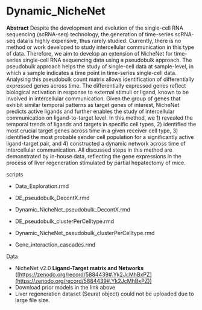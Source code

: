 # Dynamic_NicheNet

**Abstract**
Despite the development and evolution of the single-cell RNA sequencing (scRNA-seq) technology, the generation of time-series scRNA-seq data is highly expensive, thus rarely studied. Currently, there is no method or work developed to study intercellular communication in this type of data. Therefore, we aim to develop an extension of NicheNet for time-series single-cell RNA sequencing data using a pseudobulk approach. The pseudobulk approach helps the study of single-cell data at sample-level, in which a sample indicates a time point in time-series single-cell data. Analysing this pseudobulk count matrix allows identification of differentially expressed genes across time. The differentially expressed genes reflect biological activation in response to external stimuli or ligand, known to be involved in intercellular communication. Given the group of genes that exhibit similar temporal patterns as target genes of interest, NicheNet predicts active ligands and further enables the study of intercellular communication on ligand-to-target level. In this method, we 1) revealed the temporal trends of ligands and targets in specific cell types, 2) identified the most crucial target genes across time in a given receiver cell type, 3) identified the most probable sender cell population for a significantly active ligand-target pair, and 4) constructed a dynamic network across time of intercellular communication. All discussed steps in this method are demonstrated by in-house data, reflecting the gene expressions in the process of liver regeneration stimulated by partial hepatectomy of mice.

scripts
  - Data_Exploration.rmd
  
  - DE_pseudobulk_DecontX.rmd
  - Dynamic_NicheNet_pseudobulk_DecontX.rmd
  
  - DE_pseudobulk_clusterPerCelltype.rmd
  - Dynamic_NicheNet_pseudobulk_clusterPerCelltype.rmd
  
  - Gene_interaction_cascades.rmd
  
Data
  - NicheNet v2.0 **Ligand-Target matrix and Networks** ([https://zenodo.org/record/5884439#.Yk2JcMhBxPZ](https://zenodo.org/record/5884439#.Yk2JcMhBxPZ))
  - Download prior models in the link above
  - Liver regeneration dataset (Seurat object) could not be uploaded due to large file size.
